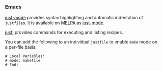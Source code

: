 ### Emacs

[just-mode](https://github.com/leon-barrett/just-mode.el) provides syntax highlighting and automatic indentation of `justfile`s. It is available on [MELPA](https://melpa.org/) as [just-mode](https://melpa.org/#/just-mode).

[justl](https://github.com/psibi/justl.el) provides commands for executing and listing recipes.

You can add the following to an individual `justfile` to enable `make` mode on a per-file basis:

````text
# Local Variables:
# mode: makefile
# End:
````